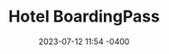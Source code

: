 ---
date: '2023-07-12 11:54 -0400'
featured: false
types:
  - Operadores
  - Hospedaje
title: Hotel BoardingPass
region: Los Andes
state: Táchira
phone_number: +58 426 5203724
address: Caracas
website: boardingpass.network
facebook_user: tuboarding
twitter_user: tuboarding
instagram_user: tuboarding
services: 
  - Resolución de Incidencias
  - Servicio de Reservación
services_extra: Estacionamiento
image: /assets/images/BP-300x300.jpg
---